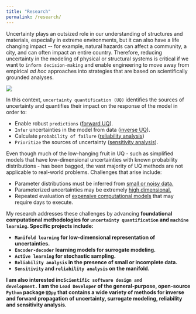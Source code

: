 ```yaml
---
title: "Research"
permalink: /research/
---
```


Uncertainty plays an outsized role in our understanding of structures and materials, especially in extreme environments, but it can also have a life changing impact -- for example, natural hazards can affect a community, a city, and can often impact an entire country. Therefore, reducing uncertainty in the modeling of physical or structural systems is critical if we want to <code>inform decision-making</code> and enable engineering to move away from empirical <i>ad hoc</i> approaches into strategies that are based on scientifically grounded analyses.

<img src="{{ site.url }}{{ site.baseurl }}/assets/images/UQ.png"/>

In this context, <code>uncertainty quantification (UQ)</code> identifies the sources of uncertainty and quantifies their impact on the response of the model in order to:

* Enable robust <code>predictions</code> (<u>forward UQ</u>).
* <code>Infer</code> uncertainties in the model from data (<u>inverse UQ</u>).
* Calculate <code>probability of failure</code> (<u>reliability analysis</u>)
* <code>Prioritize</code> the sources of uncertainty (<u>sensitivity analysis</u>). 

Even though much of the low-hanging fruit in UQ - such as simplified models that have low-dimensional uncertainties with known probability distributions - has been bagged, the vast majority of UQ methods are not applicable to real-world problems. Challenges that arise include:

* Parameter distributions must be inferred from <u>small or noisy data.</u>
* Parameterized uncertainties may be extremely <u>high dimensional.</u>
* Repeated evaluation of <u>expensive computational models</u> that may require days to execute.


My research addresses these challenges by advancing <strong>foundational computational methodologies</code> for <code>uncertainty quantification</code> and <code>machine learning</code>.  Specific projects include: 

* <code>Manifold learning</code> for low-dimensional representation of uncertainties.
* <code>Encoder-decoder</code> learning models for surrogate modeling.
* <code>Active learning</code> for stochastic sampling.
* <code>Reliability analysis</code> in the presence of small or incomplete data.
* <code>Sensitivity</code> and <code>reliability analysis</code> on the manifold.

I am also interested inc<code>Scientific software design and development.</code> I am the <code>Lead Developer</code> of the general-purpose, open-source <code>Python</code> package <a href='https://github.com/SURGroup/UQpy' target='_blank'><code>UQpy</code></a> that contains a wide variety of methods for inverse and forward propagation of uncertainty, surrogate modeling, reliability and sensitivity analysis. 